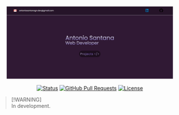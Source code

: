 <p align="center">
<img src="./public/static/portfolio-antonio.png" width="450" />
</p>


<div align="center">

[![Status](https://img.shields.io/badge/status-active-success.svg)](https://github.com/anttoniogn-dev/portfolio-anttonio)
[![GitHub Pull Requests](https://img.shields.io/github/issues-pr/anttoniogn-dev/portfolio-anttonio)](https://github.com/anttoniogn-dev/portfolio-anttonio)
[![License](https://img.shields.io/badge/license-MIT-blue.svg)](/LICENSE)

</div>

> [!WARNING]\
> In development.
